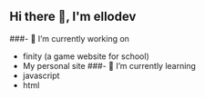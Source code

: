 ## Hi there 👋, I'm ellodev
###- 🔭 I’m currently working on
  - finity (a game website for school)
  - My personal site
###- 🌱 I’m currently learning
  - javascript
  - html
